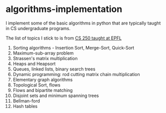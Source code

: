 # algorithms-implementation
I implement some of the basic algorithms in python that are typically taught in CS undergraduate programs.

The list of topics I stick to is from [CS 250 taught at EPFL](http://theory.epfl.ch/courses/algorithms/)

1. Sorting algorithms - Insertion Sort, Merge-Sort, Quick-Sort
2. Maximum-sub-array problem
3. Strassen's matrix multiplication
4. Heaps and Heapsort
5. Queues, linked lists, binary search trees
6. Dynamic programming: rod cutting matrix chain multiplication
7. Elementary graph algorithms
8. Topological Sort, flows
9. Flows and bipartite matching
10. Disjoint sets and minimum spanning trees
11. Bellman-ford
12. Hash tables 
